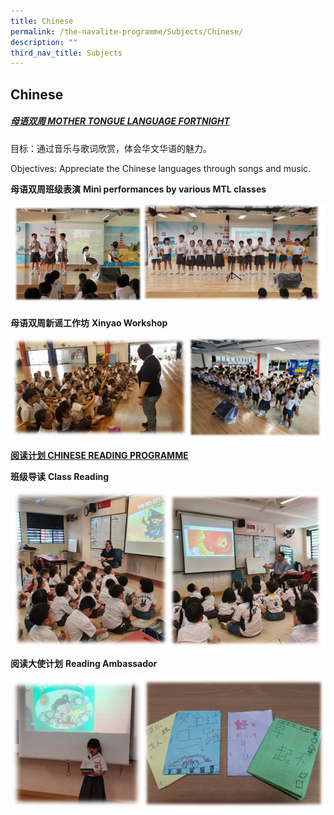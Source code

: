 ```yaml
---
title: Chinese
permalink: /the-navalite-programme/Subjects/Chinese/
description: ""
third_nav_title: Subjects
---
```

## Chinese

##### <u>母语双周 MOTHER TONGUE LANGUAGE FORTNIGHT</u>

目标：通过音乐与歌词欣赏，体会华文华语的魅力。

Objectives: Appreciate the Chinese languages through songs and music.

**母语双周班级表演** **Mini performances by various MTL classes**

![](/images/Snap53.jpeg)

**母语双周新谣工作坊** **Xinyao Workshop**

![](/images/Snap54.jpeg)

**<u>阅读计划 CHINESE READING PROGRAMME</u>**

**班级导读** **Class Reading**

![](/images/Snap55.jpeg)

**阅读大使计划** **Reading Ambassador**

![](/images/Snap56.jpeg)